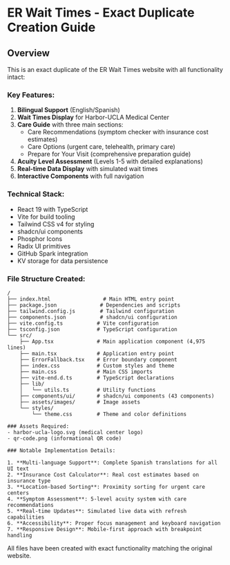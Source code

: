 # ER Wait Times - Exact Duplicate Creation Guide

## Overview
This is an exact duplicate of the ER Wait Times website with all functionality intact:

### Key Features:
1. **Bilingual Support** (English/Spanish)
2. **Wait Times Display** for Harbor-UCLA Medical Center
3. **Care Guide** with three main sections:
   - Care Recommendations (symptom checker with insurance cost estimates)
   - Care Options (urgent care, telehealth, primary care)
   - Prepare for Your Visit (comprehensive preparation guide)
4. **Acuity Level Assessment** (Levels 1-5 with detailed explanations)
5. **Real-time Data Display** with simulated wait times
6. **Interactive Components** with full navigation

### Technical Stack:
- React 19 with TypeScript
- Vite for build tooling
- Tailwind CSS v4 for styling
- shadcn/ui components
- Phosphor Icons
- Radix UI primitives
- GitHub Spark integration
- KV storage for data persistence

### File Structure Created:
```
/
├── index.html                 # Main HTML entry point
├── package.json              # Dependencies and scripts
├── tailwind.config.js        # Tailwind configuration
├── components.json           # shadcn/ui configuration
├── vite.config.ts           # Vite configuration
├── tsconfig.json            # TypeScript configuration
└── src/
    ├── App.tsx              # Main application component (4,975 lines)
    ├── main.tsx             # Application entry point
    ├── ErrorFallback.tsx    # Error boundary component
    ├── index.css            # Custom styles and theme
    ├── main.css             # Main CSS imports
    ├── vite-end.d.ts        # TypeScript declarations
    ├── lib/
    │   └── utils.ts         # Utility functions
    ├── components/ui/       # shadcn/ui components (43 components)
    ├── assets/images/       # Image assets
    └── styles/
        └── theme.css        # Theme and color definitions

### Assets Required:
- harbor-ucla-logo.svg (medical center logo)
- qr-code.png (informational QR code)

### Notable Implementation Details:

1. **Multi-language Support**: Complete Spanish translations for all UI text
2. **Insurance Cost Calculator**: Real cost estimates based on insurance type
3. **Location-based Sorting**: Proximity sorting for urgent care centers
4. **Symptom Assessment**: 5-level acuity system with care recommendations
5. **Real-time Updates**: Simulated live data with refresh capabilities
6. **Accessibility**: Proper focus management and keyboard navigation
7. **Responsive Design**: Mobile-first approach with breakpoint handling
```

All files have been created with exact functionality matching the original website.